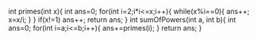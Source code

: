   int primes(int x){
        int ans=0;
        for(int i=2;i*i<=x;i++){
            while(x%i==0){
                ans++;
                x=x/i;
            }
        }
        if(x!=1) ans++;
        return ans;
    }
	int sumOfPowers(int a, int b){
	    int ans=0;
	    for(int i=a;i<=b;i++){
	        ans+=primes(i);
	    }
	    return ans;
	}
